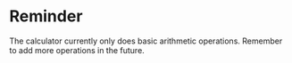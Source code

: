 # Reminder

The calculator currently only does basic arithmetic operations. Remember to add more operations in the future.
